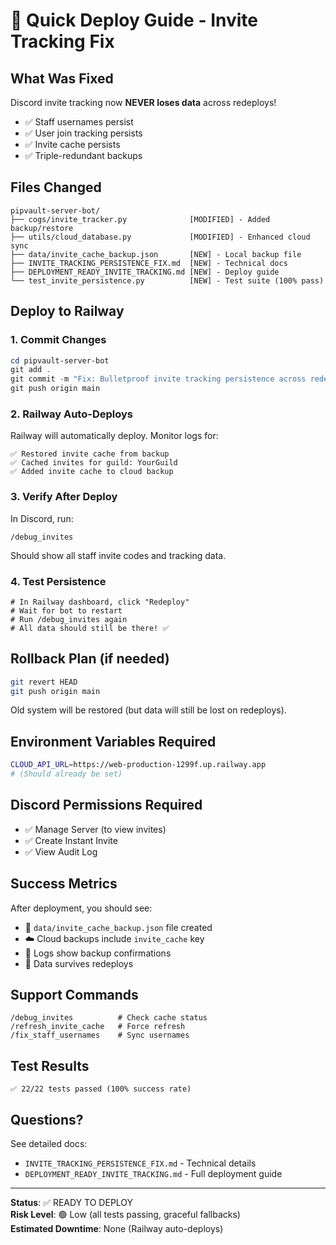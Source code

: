 # 🚀 Quick Deploy Guide - Invite Tracking Fix

## What Was Fixed
Discord invite tracking now **NEVER loses data** across redeploys!
- ✅ Staff usernames persist
- ✅ User join tracking persists  
- ✅ Invite cache persists
- ✅ Triple-redundant backups

## Files Changed
```
pipvault-server-bot/
├── cogs/invite_tracker.py              [MODIFIED] - Added backup/restore
├── utils/cloud_database.py             [MODIFIED] - Enhanced cloud sync
├── data/invite_cache_backup.json       [NEW] - Local backup file
├── INVITE_TRACKING_PERSISTENCE_FIX.md  [NEW] - Technical docs
├── DEPLOYMENT_READY_INVITE_TRACKING.md [NEW] - Deploy guide
└── test_invite_persistence.py          [NEW] - Test suite (100% pass)
```

## Deploy to Railway

### 1. Commit Changes
```powershell
cd pipvault-server-bot
git add .
git commit -m "Fix: Bulletproof invite tracking persistence across redeploys"
git push origin main
```

### 2. Railway Auto-Deploys
Railway will automatically deploy. Monitor logs for:
```
✅ Restored invite cache from backup
✅ Cached invites for guild: YourGuild
✅ Added invite cache to cloud backup
```

### 3. Verify After Deploy
In Discord, run:
```
/debug_invites
```
Should show all staff invite codes and tracking data.

### 4. Test Persistence
```
# In Railway dashboard, click "Redeploy"
# Wait for bot to restart
# Run /debug_invites again
# All data should still be there! ✅
```

## Rollback Plan (if needed)
```bash
git revert HEAD
git push origin main
```
Old system will be restored (but data will still be lost on redeploys).

## Environment Variables Required
```bash
CLOUD_API_URL=https://web-production-1299f.up.railway.app
# (Should already be set)
```

## Discord Permissions Required
- ✅ Manage Server (to view invites)
- ✅ Create Instant Invite
- ✅ View Audit Log

## Success Metrics
After deployment, you should see:
- 📁 `data/invite_cache_backup.json` file created
- ☁️ Cloud backups include `invite_cache` key
- 💾 Logs show backup confirmations
- 🔄 Data survives redeploys

## Support Commands
```
/debug_invites          # Check cache status
/refresh_invite_cache   # Force refresh
/fix_staff_usernames    # Sync usernames
```

## Test Results
```
✅ 22/22 tests passed (100% success rate)
```

## Questions?
See detailed docs:
- `INVITE_TRACKING_PERSISTENCE_FIX.md` - Technical details
- `DEPLOYMENT_READY_INVITE_TRACKING.md` - Full deployment guide

---

**Status**: ✅ READY TO DEPLOY  
**Risk Level**: 🟢 Low (all tests passing, graceful fallbacks)  
**Estimated Downtime**: None (Railway auto-deploys)
